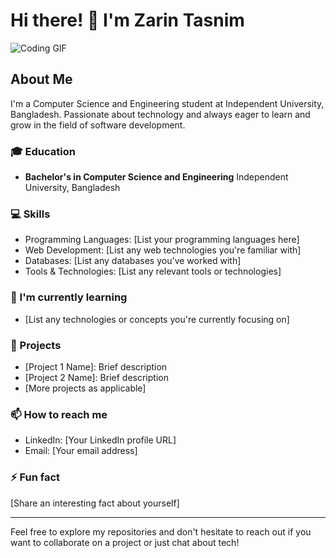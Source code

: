 # Hi there! 👋 I'm Zarin Tasnim

![Coding GIF](https://media.giphy.com/media/L8K62iTDkzGX6/giphy.gif)

## About Me
I'm a Computer Science and Engineering student at Independent University, Bangladesh. Passionate about technology and always eager to learn and grow in the field of software development.

### 🎓 Education
- **Bachelor's in Computer Science and Engineering**
  Independent University, Bangladesh

### 💻 Skills
- Programming Languages: [List your programming languages here]
- Web Development: [List any web technologies you're familiar with]
- Databases: [List any databases you've worked with]
- Tools & Technologies: [List any relevant tools or technologies]

### 🌱 I'm currently learning
- [List any technologies or concepts you're currently focusing on]

### 🔭 Projects
- [Project 1 Name]: Brief description
- [Project 2 Name]: Brief description
- [More projects as applicable]

### 📫 How to reach me
- LinkedIn: [Your LinkedIn profile URL]
- Email: [Your email address]

### ⚡ Fun fact
[Share an interesting fact about yourself]

---

Feel free to explore my repositories and don't hesitate to reach out if you want to collaborate on a project or just chat about tech!
